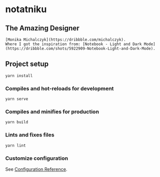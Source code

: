 # notatniku


## The Amazing Designer
```
[Monika Michalczyk](https://dribbble.com/michalczyk).
Where I got the inspiration from: [Notebook - Light and Dark Mode](https://dribbble.com/shots/5922909-Notebook-Light-and-Dark-Mode).
```

## Project setup
```
yarn install
```

### Compiles and hot-reloads for development
```
yarn serve
```

### Compiles and minifies for production
```
yarn build
```

### Lints and fixes files
```
yarn lint
```

### Customize configuration
See [Configuration Reference](https://cli.vuejs.org/config/).
